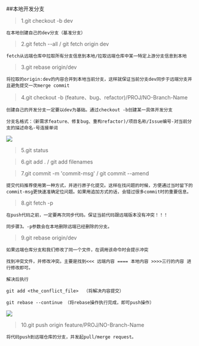 ##本地开发分支
> 1.git checkout -b dev

    在本地创建自己的dev分支（基准分支）

> 2.git fetch --all    /     git fetch origin dev

    fetch从远端仓库中拉取所有分支信息到本地/拉取远端仓库中某一特定上游分支信息到本地

> 3.git rebase origin/dev

    将拉取的origin:dev的内容合并到本地当前分支，这样就保证当前分支dev同步于远端分支并且避免提交一次merge commit

> 4.git checkout -b (feature、bug、refactor)/PROJ/NO-Branch-Name

    创建自己的开发分支一定要以dev为基础。通过checkout -b创建某一具体开发分支

    分支名格式：（新需求feature、修复bug、重构refactor)/项目名称/Issue编号-对当前分支的描述命名-号连接单词
    
   ![](/Users/ziv/fetch_name.jpeg)

> 5.git status

> 6.git add . / git add filenames

> 7.git commit -m 'commit-msg' / git commit --amend

    提交代码推荐使用第一种方式，并进行原子化提交。这样在找问题的时候，方便通过当时留下的commit-msg更快速准确定位问题。如果用追加方式的话，会错过很多commit时的重要信息。

> 8.git fetch -p

    在push代码之前，一定要再次同步代码。保证当前代码跟远端版本没有冲突！！！

    同步骤3。-p参数会在本地删除远端已经删除的分支。

> 9.git rebase origin/dev

    如果远端仓库分支和我们修改了同一个文件，在调用该命令时会提示冲突

    找到冲突文件，并修改冲突。主要是找到<<< 远端内容 ==== 本地内容 >>>>三行的内容 进行修改即可。

    解决后执行

    git add <the_conflict_file>  （将解决内容提交）

    git rebase --continue （将rebase操作执行完成，即可push操作）
  
  ![](/Users/ziv/branch.jpeg)

> 10.git push origin feature/PROJ/NO-Branch-Name

    将代码push到远端仓库的分支，并发起pull/merge request。